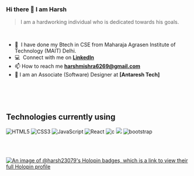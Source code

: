  
### Hi there 👋 I am Harsh

> I am a hardworking individual who is dedicated towards his goals.
<br />

- 🌱 &nbsp;I have done my Btech in CSE from Maharaja Agrasen Institute of Technology (MAIT) Delhi.
- :computer: &nbsp;Connect with me on **[LinkedIn]**
- 📫 How to reach me **harshmishra6269@gmail.com**
- 📝 I am an Associate (Software) Designer at **[Antaresh Tech]**


<br><br><br>

## Technologies currently using

<div>
  <img  alt="HTML5" src="https://img.shields.io/badge/html5-%23E34F26.svg?style=for-the-badge&logo=html5&logoColor=white"/>
  <img  alt="CSS3" src="https://img.shields.io/badge/css3-%231572B6.svg?style=for-the-badge&logo=css3&logoColor=white"/>
  <img  alt="JavaScript" src="https://img.shields.io/badge/javascript-%23323330.svg?style=for-the-badge&logo=javascript&logoColor=%23F7DF1E"/>
  <img  alt="React" src="https://img.shields.io/badge/react-%2320232a.svg?style=for-the-badge&logo=react&logoColor=%2361DAFB"/>
  <img  alt="c" src ="https://img.shields.io/badge/C-00599C?style=for-the-badge&logo=c&logoColor=white"/>
 <img src="https://img.shields.io/badge/C%2B%2B-00599C?style=for-the-badge&logo=c%2B%2B&logoColor=white" />
 
 
  <img  alt="bootstrap" src ="https://img.shields.io/badge/Bootstrap-563D7C?style=for-the-badge&logo=bootstrap&logoColor=white"/>

 
</div>

 
<br><br>

[linkedin]: https://www.linkedin.com/in/harsh-51629b149/
[Antares Tech]: https://antares-tech.com/
[![An image of @harsh23079's Holopin badges, which is a link to view their full Holopin profile](https://holopin.me/harsh23079)](https://holopin.io/@harsh23079)
